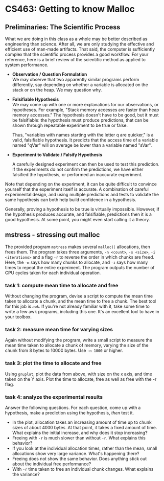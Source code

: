 # CS463: Getting to know Malloc

## Preliminaries: The Scientific Process

What we are doing in this class as a whole may be better described as engineering than science. After all, we are only studying the effective and efficient use of man-made artifacts. That said, the computer is sufficiently complex that the scientific process provides a good workflow. For your reference, here is a brief review of the scientific method as applied to system performance.

- **Observation / Question Formulation**  
  We may observe that two apparently similar programs perform differently, say depending on whether a variable is allocated on the stack or on the heap. We may question why.

- **Falsifiable Hypothesis**  
  We may come up with one or more explanations for our observations, or hypotheses. For example, "Stack memory accesses are faster than heap memory accesses." The hypothesis doesn't have to be good, but it must be falsifiable: the hypothesis must produce predictions, that can be shown through repeatable experiment to be true or false.

  Thus, "variables with names starting with the letter q are quicker," is a valid, falsifiable hypothesis. It predicts that the access time of a variable named "qVar" will on average be lower than a variable named "sVar".

- **Experiment to Validate / Falsify Hypothesis**  

  A carefully designed experiment can then be used to test this prediction. If the experiments do not confirm the predictions, we have either falsified the hypothesis, or performed an inaccurate experiment.

Note that depending on the experiment, it can be quite difficult to convince yourself that the experiment itself is accurate. A combination of careful experimental design, and using multiple predictions and tests to validate the same hypothesis can both help build confidence in a hypothesis.

Generally, proving a hypothesis to be true is virtually impossible. However, if the hypothesis produces accurate, and falsifiable, predictions then it is a good hypothesis. At some point, you might even start calling it a theory.

## mstress - stressing out malloc

The provided program `mstress` makes several `malloc()` allocations, then frees them. 
The program takes three arguments, `-n <count>`, `-s <size>`, `-i <iterations>` and a flag `-r` to reverse the order in which chunks are freed.
Here, the `-n` says how many chunks to allocate, and `-i` says how many times to repeat the entire experiment.
The program outputs the number of CPU cycles taken for each individual operation. 

### task 1: compute mean time to allocate and free

Without changing the program, devise a script to compute the mean time taken to allocate a chunk, and the mean time to free a chunk.
The best tool for this job is `awk`. If you're not already familiar with it, take some time to write a few awk programs,
including this one. It's an excellent tool to have in your toolbox. 

### task 2: measure mean time for varying sizes

Again without modifying the program, write a small script to measure the mean time taken to allocate a chunk of memory, varying 
the size of the chunk from 8 bytes to 10000 bytes. Use `-n 1000` or higher. 

### task 3: plot the time to allocate and free

Using `gnuplot`, plot the data from above, with size on the x axis, and time taken on the Y axis. Plot the time to allocate,
free as well as free with the -r flag.

### task 4: analyze the experimental results

Answer the following questions. For each question, come up with a hypothesis, make a prediction using the hypothesis, *then* test it.

 * In the plot, allocation takes an increasing amount of time up to chunk sizes of about 4000 bytes. At that point, it takes 
a fixed amount of time. What explains the initial increase, and why does it stop increasing?
 * Freeing with `-r` is much slower than without `-r`. What explains this behavior? 
 * If you look at the individual allocation times, rather than the mean, small allocations show very large variance. What's happening there?
 * Freeing does not show the same behavior. Does anything stick out about the individual free performance?
 * With `-r` time taken to free an individual chunk changes. What explains the variance? 